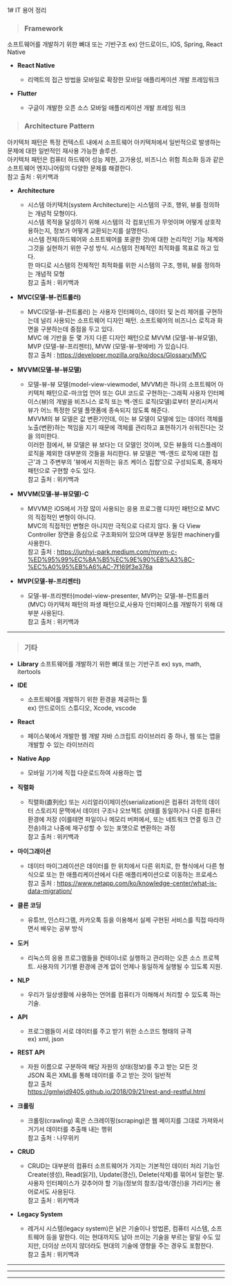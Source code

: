 1# IT 용어 정리

> ### Framework
소프트웨어를 개발하기 위한 뼈대 또는 기반구조
ex) 안드로이드, IOS, Spring, React Native

* **React Native**
    - 리액트의 접근 방법을 모바일로 확장한 모바일 애플리케이션 개발 프레임워크
   
* **Flutter**
    - 구글이 개발한 오픈 소스 모바일 애플리케이션 개발 프레임 워크

> ### Architecture Pattern
아키텍처 패턴은 특정 컨텍스트 내에서 소프트웨어 아키텍처에서 일반적으로 발생하는 문제에 대한 일반적인 재사용 가능한 솔루션.  
아키텍처 패턴은 컴퓨터 하드웨어 성능 제한, 고가용성, 비즈니스 위험 최소화 등과 같은 소프트웨어 엔지니어링의 다양한 문제를 해결한다.  
참고 출처 : 위키백과

* **Architecture**
    - 시스템 아키텍처(system Architecture)는 시스템의 구조, 행위, 뷰를 정의하는 개념적 모형이다.  
    시스템 목적을 달성하기 위해 시스템의 각 컴포넌트가 무엇이며 어떻게 상호작용하는지, 정보가 어떻게 교환되는지를 설명한다.  
    시스템 전체(하드웨어와 소프트웨어를 포괄한 것)에 대한 논리적인 기능 체계와 그것을 실현하기 위한 구성 방식. 시스템의 전체적인 최적화를 목표로 하고 있다.  
    한 마디로 시스템의 전체적인 최적화를 위한 시스템의 구조, 행위, 뷰를 정의하는 개념적 모형  
    참고 출처 : 위키백과

* **MVC(모델-뷰-컨트롤러)**
    - MVC(모델-뷰-컨트롤러) 는 사용자 인터페이스, 데이터 및 논리 제어를 구현하는데 널리 사용되는 소프트웨어 디자인 패턴. 소프트웨어의 비즈니스 로직과 화면을 구분하는데 중점을 두고 있다.  
    MVC 에 기반을 둔 몇 가지 다른 디자인 패턴으로 MVVM (모델-뷰-뷰모델), MVP (모델-뷰-프리젠터), MVW (모델-뷰-왓에버) 가 있습니다.  
    참고 출처 : <https://developer.mozilla.org/ko/docs/Glossary/MVC>

* **MVVM(모델-뷰-뷰모델)**
    - 모델-뷰-뷰 모델(model-view-viewmodel, MVVM)은 하나의 소프트웨어 아키텍처 패턴으로-마크업 언어 또는 GUI 코드로 구현하는-그래픽 사용자 인터페이스(뷰)의 개발을 비즈니스 로직 또는 백-엔드 로직(모델)로부터 분리시켜서 뷰가 어느 특정한 모델 플랫폼에 종속되지 않도록 해준다.  
    MVVM의 뷰 모델은 값 변환기인데, 이는 뷰 모델이 모델에 있는 데이터 객체를 노출(변환)하는 책임을 지기 때문에 객체를 관리하고 표현하기가 쉬워진다는 것을 의미한다.  
    이러한 점에서, 뷰 모델은 뷰 보다는 더 모델인 것이며, 모든 뷰들의 디스플레이 로직을 제외한 대부분의 것들을 처리한다. 뷰 모델은 '백-엔드 로직에 대한 접근'과 그 주변부의 '뷰에서 지원하는 유즈 케이스 집합'으로 구성되도록, 중재자 패턴으로 구현할 수도 있다.  
    참고 출처 : 위키백과

* **MVVM(모델-뷰-뷰모델)-C**
    - MVVM은 iOS에서 가장 많이 사용되는 응용 프로그램 디자인 패턴으로 MVC의 직접적인 변형이 아니다.  
    MVC의 직접적인 변형은 아니지만 극적으로 다르지 않다. 둘 다 View Controller 장면을 중심으로 구조화되어 있으며 대부분 동일한 machinery를 사용한다.  
    참고 출처 : <https://junhyi-park.medium.com/mvvm-c-%ED%95%99%EC%8A%B5%EC%9E%90%EB%A3%8C-%EC%A0%95%EB%A6%AC-7f169f3e376a>

* **MVP(모델-뷰-프리젠터)**
    - 모델-뷰-프리젠터(model-view-presenter, MVP)는 모델-뷰-컨트롤러(MVC) 아키텍처 패턴의 파생 패턴으로,사용자 인터페이스를 개발하기 위해 대부분 사용된다.  
    참고 출처 : 위키백과


***

> ### 기타

* **Library**
소프트웨어를 개발하기 위한 뼈대 또는 기반구조
ex) sys, math, itertools
   
* **IDE**
    - 소프트웨어를 개발하기 위한 환경을 제공하는 툴   
    ex) 안드로이드 스튜디오, Xcode, vscode
   
* **React**
    - 페이스북에서 개발한 웹 개발 자바 스크립트 라이브러리 중 하나, 웹 또는 앱을 개발할 수 있는 라이브러리
  
* **Native App**
    - 모바일 기기에 직접 다운로드하여 사용하는 앱
   
* **직렬화**   
    - 직렬화(直列化) 또는 시리얼라이제이션(serialization)은 컴퓨터 과학의 데이터 스토리지 문맥에서 데이터 구조나 오브젝트 상태를 동일하거나 다른 컴퓨터 환경에 저장  (이를테면 파일이나 메모리 버퍼에서, 또는 네트워크 연결 링크 간 전송)하고 나중에 재구성할 수 있는 포맷으로 변환하는 과정  
    참고 출처 : 위키백과

* **마이그래이션**
    - 데이터 마이그레이션은 데이터를 한 위치에서 다른 위치로, 한 형식에서 다른 형식으로 또는 한 애플리케이션에서 다른 애플리케이션으로 이동하는 프로세스  
    참고 출처 : <https://www.netapp.com/ko/knowledge-center/what-is-data-migration/>
   
* **클론 코딩**
    - 유튜브, 인스타그램, 카카오톡 등을 이용해서 실제 구현된 서비스를 직접 따라하면서 배우는 공부 방식
    
* **도커**
    - 리눅스의 응용 프로그램들을 컨테이너로 실행하고 관리하는 오픈 소스 프로젝트.
    사용자의 기기별 환경에 관계 없이 언제나 동일하게 실행될 수 있도록 지원.

* **NLP**
    - 우리가 일상생활에 사용하는 언어를 컴퓨터가 이해해서 처리할 수 있도록 하는 기술.

* **API**
    - 프로그램들이 서로 데이터를 주고 받기 위한 소스코드 형태의 규격  
    ex) xml, json

* **REST API**
    - 자원 이름으로 구분하여 해당 자원의 상태(정보)를 주고 받는 모든 것  
    JSON 혹은 XML를 통해 데이터를 주고 받는 것이 일반적  
    참고 출처  
    <https://gmlwjd9405.github.io/2018/09/21/rest-and-restful.html>

* **크롤링**
    - 크롤링(crawling) 혹은 스크레이핑(scraping)은 웹 페이지를 그대로 가져와서 거기서 데이터를 추출해 내는 행위  
    참고 출처 : 나무위키

* **CRUD**
    - CRUD는 대부분의 컴퓨터 소프트웨어가 가지는 기본적인 데이터 처리 기능인 Create(생성), Read(읽기), Update(갱신), Delete(삭제)를 묶어서 일컫는 말. 사용자 인터페이스가 갖추어야 할 기능(정보의 참조/검색/갱신)을 가리키는 용어로서도 사용된다.  
    참고 출처 : 위키백과

* **Legacy System**
    - 레거시 시스템(legacy system)은 낡은 기술이나 방법론, 컴퓨터 시스템, 소프트웨어 등을 말한다. 이는 현대까지도 남아 쓰이는 기술을 부르는 말일 수도 있지만, 더이상 쓰이지 않더라도 현대의 기술에 영향을 주는 경우도 포함한다.  
    참고 출처 : 위키백과



* ****

* ****

* ****
